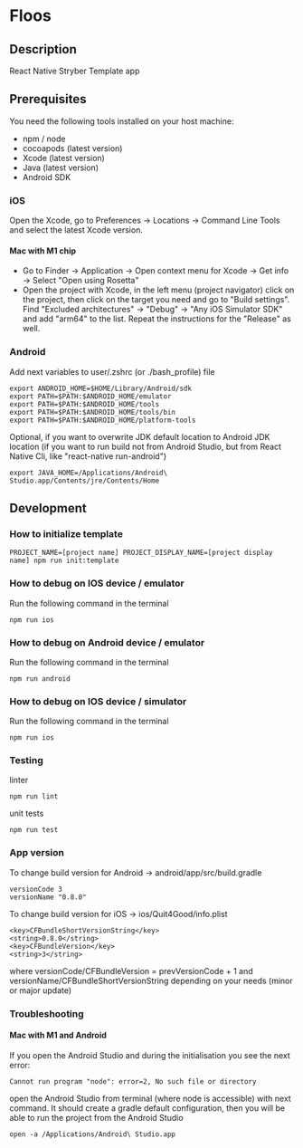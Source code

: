 # Floos #

## Description ##

React Native Stryber Template app

## Prerequisites ##

You need the following tools installed on your host machine:

- npm / node
- cocoapods (latest version)
- Xcode (latest version)
- Java (latest version)
- Android SDK

### iOS ###

Open the Xcode, go to Preferences -> Locations -> Command Line Tools and select the latest Xcode version.

#### Mac with M1 chip ####

- Go to Finder -> Application -> Open context menu for Xcode -> Get info -> Select "Open using Rosetta"
- Open the project with Xcode, in the left menu (project navigator) click on the project, then click on the target you need and go to "Build settings". Find "Excluded architectures" -> "Debug" -> "Any iOS Simulator SDK" and add "arm64" to the list. Repeat the instructions for the "Release" as well.

### Android ###

Add next variables to user/.zshrc (or ./bash_profile) file

```shell script
export ANDROID_HOME=$HOME/Library/Android/sdk
export PATH=$PATH:$ANDROID_HOME/emulator
export PATH=$PATH:$ANDROID_HOME/tools
export PATH=$PATH:$ANDROID_HOME/tools/bin
export PATH=$PATH:$ANDROID_HOME/platform-tools
```

Optional, if you want to overwrite JDK default location to Android JDK location
(if you want to run build not from Android Studio, but from React Native Cli, like "react-native run-android")
```shell script
export JAVA_HOME=/Applications/Android\ Studio.app/Contents/jre/Contents/Home
```


## Development ##

### How to initialize template ###

```shell script
PROJECT_NAME=[project name] PROJECT_DISPLAY_NAME=[project display name] npm run init:template
```

### How to debug on IOS device / emulator ###

Run the following command in the terminal

```shell script
npm run ios
```

### How to debug on Android device / emulator ###

Run the following command in the terminal

```shell script
npm run android
```

### How to debug on IOS device / simulator ###

Run the following command in the terminal

```shell script
npm run ios
```

### Testing ###

linter

```shell script
npm run lint
```

unit tests

```shell script
npm run test
```

### App version ###

To change build version for Android -> android/app/src/build.gradle
```
versionCode 3
versionName "0.8.0"
```
To change build version for iOS -> ios/Quit4Good/info.plist
```
<key>CFBundleShortVersionString</key>
<string>0.8.0</string>
<key>CFBundleVersion</key>
<string>3</string>
```
where versionCode/CFBundleVersion = prevVersionCode + 1 and versionName/CFBundleShortVersionString depending on your needs (minor or major update)

### Troubleshooting ###

#### Mac with M1 and Android ####
If you open the Android Studio and during the initialisation you see the next error:
```shell script
Cannot run program "node": error=2, No such file or directory
```
open the Android Studio from terminal (where node is accessible) with next command. It should create
a gradle default configuration, then you will be able to run the project from the Android Studio
```shell script
open -a /Applications/Android\ Studio.app
```